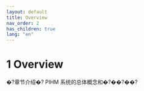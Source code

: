 ```yaml
---
layout: default
title: Overview
nav_order: 2          
has_children: true  
lang: "en"   
---
```

# 1 Overview

�?章节介绍�? PIHM 系统的总体概念和�?��?��?